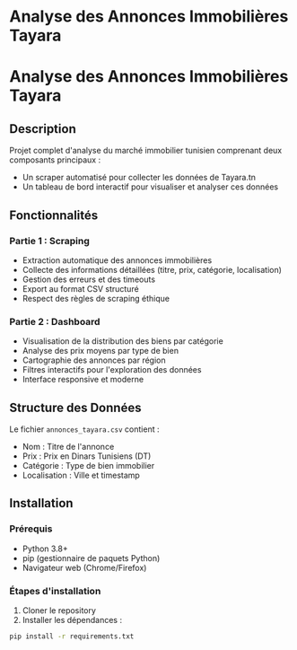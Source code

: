 # Analyse des Annonces Immobilières Tayara


# Analyse des Annonces Immobilières Tayara

## Description
Projet complet d'analyse du marché immobilier tunisien comprenant deux composants principaux :
- Un scraper automatisé pour collecter les données de Tayara.tn
- Un tableau de bord interactif pour visualiser et analyser ces données

## Fonctionnalités

### Partie 1 : Scraping
- Extraction automatique des annonces immobilières
- Collecte des informations détaillées (titre, prix, catégorie, localisation)
- Gestion des erreurs et des timeouts
- Export au format CSV structuré
- Respect des règles de scraping éthique

### Partie 2 : Dashboard
- Visualisation de la distribution des biens par catégorie
- Analyse des prix moyens par type de bien
- Cartographie des annonces par région
- Filtres interactifs pour l'exploration des données
- Interface responsive et moderne

## Structure des Données
Le fichier `annonces_tayara.csv` contient :
- Nom : Titre de l'annonce
- Prix : Prix en Dinars Tunisiens (DT)
- Catégorie : Type de bien immobilier
- Localisation : Ville et timestamp


## Installation

### Prérequis
    
- Python 3.8+
- pip (gestionnaire de paquets Python)
- Navigateur web (Chrome/Firefox)


### Étapes d'installation
1. Cloner le repository
2. Installer les dépendances :
```bash
pip install -r requirements.txt
